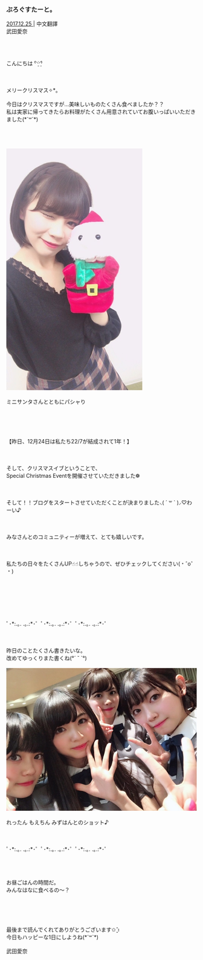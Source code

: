 ### ぶろぐすたーと。
<a target="_blank" rel="noreferrer noopener" href="http://blog.nanabunnonijyuuni.com/s/n227/diary/detail/38?ima=3050&cd=blog">2017.12.25 </a>| 中文翻譯<a target="_blank" rel="noreferrer noopener" href=""></a><br>
武田愛奈<br>
<p><br><br><br>
こんにちは ̀⁽⸌̠̇⸍̠̇⁾ <br><br><br><br>
メリークリスマス✧︎*。<br><br>
今日はクリスマスですが…美味しいものたくさん食べましたか？？<br>
私は実家に帰ってきたらお料理がたくさん用意されていてお腹いっぱいいただきました(*´꒳`*)<br><br><br><br><br>
<img src="../../../../../Album/Backup/Blog/Aina/Dec2017/20171225_Blog_Aina_1.jpg"><br><br>
ミニサンタさんとともにパシャり<br><br><br><br><br><br>
【昨日、12月24日は私たち22/7が結成されて1年！】<br><br><br><br>
そして、クリスマスイブということで、<br>
Special Christmas Eventを開催させていただきました❁︎<br><br><br><br>
そして！！ブログをスタートさせていただくことが決まりました⸜( ´ ꒳ ` )⸝♡︎わーい♪<br><br><br><br>
みなさんとのコミュニティーが増えて、とても嬉しいです。<br><br><br><br>
私たちの日々をたくさんUP☝︎☝︎しちゃうので、ぜひチェックしてください(﹡ˆoˆ﹡)<br><br><br><br><br><br><br><br>
ﾟ･*:.｡. .｡.:*･゜ﾟ･*:.｡. .｡.:*･゜ﾟ･*:.｡. .｡.:*･゜<br><br><br><br>
昨日のことたくさん書きたいな。<br>
改めてゆっくりまた書くね(°´ ˘ `°)<br><br>
<img src="../../../../../Album/Backup/Blog/Aina/Dec2017/20171225_Blog_Aina_2.jpg"><br><br>
れったん   もえちん   みずはんとのショット♪<br><br><br><br>
ﾟ･*:.｡. .｡.:*･゜ﾟ･*:.｡. .｡.:*･゜ﾟ･*:.｡. .｡.:*･゜<br><br><br><br><br>
お昼ごはんの時間だ。<br>
みんなはなに食べるの〜？<br><br><br><br><br><br>
最後まで読んでくれてありがとうございます✩︎⡱<br>
今日もハッピーな1日にしようね(*´꒳`*)<br><br>
武田愛奈</p>